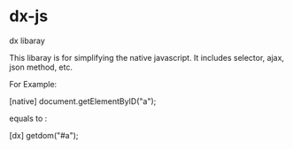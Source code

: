 # dx-js
dx libaray

This libaray is for simplifying the native javascript. It includes selector, ajax, json method, etc.

For Example:

[native]
document.getElementByID("a");

equals to :

[dx]
getdom("#a");